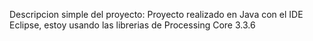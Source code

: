 Descripcion simple del proyecto:
Proyecto realizado en Java con el IDE Eclipse, estoy usando las librerias de Processing Core 3.3.6
